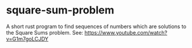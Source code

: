 # square-sum-problem

A short rust program to find sequences of numbers which are solutions to the Square Sums problem. See: https://www.youtube.com/watch?v=G1m7goLCJDY
